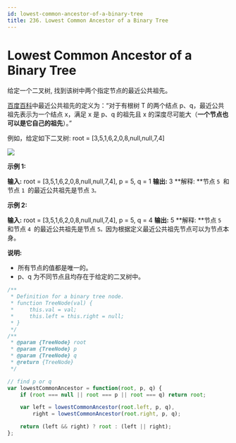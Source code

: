 ```yaml
---
id: lowest-common-ancestor-of-a-binary-tree
title: 236. Lowest Common Ancestor of a Binary Tree
---
```


# Lowest Common Ancestor of a Binary Tree

给定一个二叉树, 找到该树中两个指定节点的最近公共祖先。

[百度百科](https://baike.baidu.com/item/%E6%9C%80%E8%BF%91%E5%85%AC%E5%85%B1%E7%A5%96%E5%85%88/8918834?fr=aladdin)中最近公共祖先的定义为：“对于有根树 T 的两个结点 p、q，最近公共祖先表示为一个结点 x，满足 x 是 p、q 的祖先且 x 的深度尽可能大（**一个节点也可以是它自己的祖先**）。”

例如，给定如下二叉树: root = \[3,5,1,6,2,0,8,null,null,7,4]

![](https://assets.leetcode-cn.com/aliyun-lc-upload/uploads/2018/12/15/binarytree.png)



**示例 1:**

**输入:** root = \[3,5,1,6,2,0,8,null,null,7,4], p = 5, q = 1 **输出:** 3 **解释: **节点 `5 `和节点 `1 `的最近公共祖先是节点 `3。`

**示例 2:**

**输入:** root = \[3,5,1,6,2,0,8,null,null,7,4], p = 5, q = 4 **输出:** 5 **解释: **节点 `5 `和节点 `4 `的最近公共祖先是节点 `5。`因为根据定义最近公共祖先节点可以为节点本身。



**说明:**

-   所有节点的值都是唯一的。
-   p、q 为不同节点且均存在于给定的二叉树中。



```javascript
/**
 * Definition for a binary tree node.
 * function TreeNode(val) {
 *     this.val = val;
 *     this.left = this.right = null;
 * }
 */
/**
 * @param {TreeNode} root
 * @param {TreeNode} p
 * @param {TreeNode} q
 * @return {TreeNode}
 */

// find p or q
var lowestCommonAncestor = function(root, p, q) {
    if (root === null || root === p || root === q) return root;

    var left = lowestCommonAncestor(root.left, p, q),
        right = lowestCommonAncestor(root.right, p, q);

    return (left && right) ? root : (left || right);
};
```